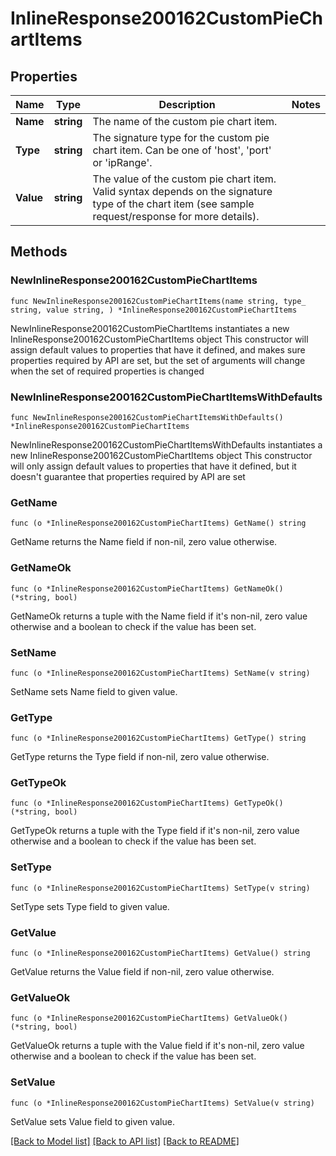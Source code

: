 # InlineResponse200162CustomPieChartItems

## Properties

Name | Type | Description | Notes
------------ | ------------- | ------------- | -------------
**Name** | **string** | The name of the custom pie chart item. | 
**Type** | **string** |     The signature type for the custom pie chart item. Can be one of &#39;host&#39;, &#39;port&#39; or &#39;ipRange&#39;.  | 
**Value** | **string** |     The value of the custom pie chart item. Valid syntax depends on the signature type of the chart item     (see sample request/response for more details).  | 

## Methods

### NewInlineResponse200162CustomPieChartItems

`func NewInlineResponse200162CustomPieChartItems(name string, type_ string, value string, ) *InlineResponse200162CustomPieChartItems`

NewInlineResponse200162CustomPieChartItems instantiates a new InlineResponse200162CustomPieChartItems object
This constructor will assign default values to properties that have it defined,
and makes sure properties required by API are set, but the set of arguments
will change when the set of required properties is changed

### NewInlineResponse200162CustomPieChartItemsWithDefaults

`func NewInlineResponse200162CustomPieChartItemsWithDefaults() *InlineResponse200162CustomPieChartItems`

NewInlineResponse200162CustomPieChartItemsWithDefaults instantiates a new InlineResponse200162CustomPieChartItems object
This constructor will only assign default values to properties that have it defined,
but it doesn't guarantee that properties required by API are set

### GetName

`func (o *InlineResponse200162CustomPieChartItems) GetName() string`

GetName returns the Name field if non-nil, zero value otherwise.

### GetNameOk

`func (o *InlineResponse200162CustomPieChartItems) GetNameOk() (*string, bool)`

GetNameOk returns a tuple with the Name field if it's non-nil, zero value otherwise
and a boolean to check if the value has been set.

### SetName

`func (o *InlineResponse200162CustomPieChartItems) SetName(v string)`

SetName sets Name field to given value.


### GetType

`func (o *InlineResponse200162CustomPieChartItems) GetType() string`

GetType returns the Type field if non-nil, zero value otherwise.

### GetTypeOk

`func (o *InlineResponse200162CustomPieChartItems) GetTypeOk() (*string, bool)`

GetTypeOk returns a tuple with the Type field if it's non-nil, zero value otherwise
and a boolean to check if the value has been set.

### SetType

`func (o *InlineResponse200162CustomPieChartItems) SetType(v string)`

SetType sets Type field to given value.


### GetValue

`func (o *InlineResponse200162CustomPieChartItems) GetValue() string`

GetValue returns the Value field if non-nil, zero value otherwise.

### GetValueOk

`func (o *InlineResponse200162CustomPieChartItems) GetValueOk() (*string, bool)`

GetValueOk returns a tuple with the Value field if it's non-nil, zero value otherwise
and a boolean to check if the value has been set.

### SetValue

`func (o *InlineResponse200162CustomPieChartItems) SetValue(v string)`

SetValue sets Value field to given value.



[[Back to Model list]](../README.md#documentation-for-models) [[Back to API list]](../README.md#documentation-for-api-endpoints) [[Back to README]](../README.md)


